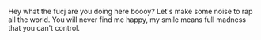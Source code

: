 Hey what the fucj are you doing here boooy? Let's make some noise to rap all the world. You will never find me happy, my smile means full madness that you can't control.
